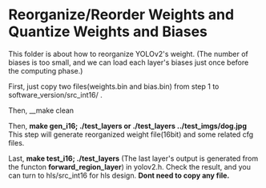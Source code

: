 # Reorganize/Reorder Weights and Quantize Weights and Biases
This folder is about how to reorganize YOLOv2's weight. (The number of biases is too small, and we can load each layer's biases just once before the computing phase.)

First, just copy two files(weights.bin and bias.bin) from step 1 to software_version/src_int16/ .

Then, __make clean

Then, __make gen_i16; ./test_layers or ./test_layers ../test_imgs/dog.jpg__ This step will generate reorganized weight file(16bit) and some related cfg files.

Last, __make test_i16; ./test_layers__ (The last layer's output is generated from the functon __forward_region_layer__) in yolov2.h. Check the result, and you can turn to hls/src_int16 for hls design. __Dont need to copy any file.__


